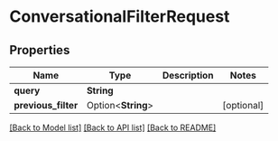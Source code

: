 # ConversationalFilterRequest

## Properties

Name | Type | Description | Notes
------------ | ------------- | ------------- | -------------
**query** | **String** |  | 
**previous_filter** | Option<**String**> |  | [optional]

[[Back to Model list]](../README.md#documentation-for-models) [[Back to API list]](../README.md#documentation-for-api-endpoints) [[Back to README]](../README.md)


